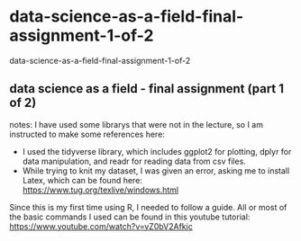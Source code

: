 # data-science-as-a-field-final-assignment-1-of-2
data-science-as-a-field-final-assignment-1-of-2

## data science as a field - final assignment (part 1 of 2)

notes: I have used some librarys that were not in the lecture, so I am instructed to make some references here:

- I used the tidyverse library, which includes ggplot2 for plotting, dplyr for data manipulation, and readr for reading data from csv files.
- While trying to knit my dataset, I was given an error, asking me to install Latex, which can be found here: https://www.tug.org/texlive/windows.html

Since this is my first time using R, I needed to follow a guide.
All or most of the basic commands I used can be found in this youtube tutorial: https://www.youtube.com/watch?v=yZ0bV2Afkjc

